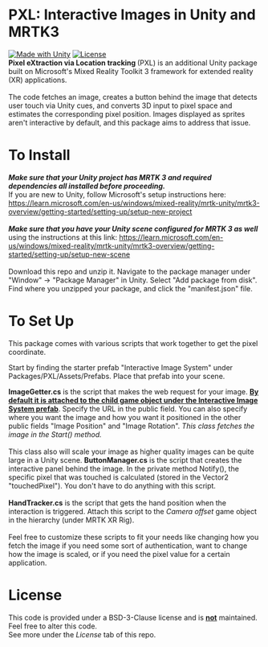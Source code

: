 # PXL: Interactive Images in Unity and MRTK3
[![Made with Unity](https://img.shields.io/badge/Made%20with-Unity-57b9d3.svg?style=flat&logo=unity)](https://unity3d.com)
[![License](https://img.shields.io/badge/License-BSD_3--Clause-blue.svg)](https://opensource.org/licenses/BSD-3-Clause)
<br>
<b> Pixel eXtraction via Location tracking </b> (PXL) is an additional Unity package built on Microsoft's Mixed Reality Toolkit 3 framework for extended reality (XR) applications.
<br><br>
The code fetches an image, creates a button behind the image that detects user touch via Unity cues, and converts 3D input to pixel space and estimates the corresponding pixel position. Images displayed as sprites aren't interactive by default, and this package aims to address that issue. 

# To Install
<b><i> Make sure that your Unity project has MRTK 3 and required dependencies all installed before proceeding.</i></b> <br> 
If you are new to Unity, follow Microsoft's setup instructions here: https://learn.microsoft.com/en-us/windows/mixed-reality/mrtk-unity/mrtk3-overview/getting-started/setting-up/setup-new-project<br><br>
<b><i>Make sure that you have your Unity scene configured for MRTK 3 as well </i></b> using the instructions at this link: https://learn.microsoft.com/en-us/windows/mixed-reality/mrtk-unity/mrtk3-overview/getting-started/setting-up/setup-new-scene <br><br>
Download this repo and unzip it. Navigate to the package manager under "Window" -> "Package Manager" in Unity. Select "Add package from disk". Find where you unzipped your package, and click the "manifest.json" file. 

# To Set Up
This package comes with various scripts that work together to get the pixel coordinate.

Start by finding the starter prefab "Interactive Image System" under Packages/PXL/Assets/Prefabs. Place that prefab into your scene.

<b>ImageGetter.cs</b> is the script that makes the web request for your image. <b><ins>By default it is attached to the child game object under the Interactive Image System prefab</ins></b>. Specify the URL in the public field. You can also specify where you want the image and how you want it positioned in the other public fields "Image Position" and "Image Rotation". <i> This class fetches the image in the Start() method. </i> <br><br> This class also will scale your image as higher quality images can be quite large in a Unity scene.
<b>ButtonManager.cs</b> is the script that creates the interactive panel behind the image. In the private method Notify(), the specific pixel that was touched is calculated (stored in the Vector2 "touchedPixel"). You don't have to do anything with this script. <br><br>
<b>HandTracker.cs</b> is the script that gets the hand position when the interaction is triggered. Attach this script to the <i>Camera offset</i> game object in the hierarchy (under MRTK XR Rig).<br><br>
Feel free to customize these scripts to fit your needs like changing how you fetch the image if you need some sort of authentication, want to change how the image is scaled, or if you need the pixel value for a certain application. 

# License
This code is provided under a BSD-3-Clause license and is <b><ins>not</ins></b> maintained. Feel free to alter this code. <br> See more under the <i>License</i> tab of this repo.
